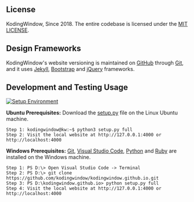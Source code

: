 ## License
KodingWindow, Since 2018. The entire codebase is licensed under the [MIT LICENSE][kwidzdngz].

## Design Frameworks

KodingWindow's website versioning is maintained on [GitHub][kwidezvdy] through [Git][kwidzyzav], and it uses [Jekyll][kwidwwvga], [Bootstrap][kwidzuddz] and [jQuery][kwidddcia] frameworks. 

## Development and Testing Usage

[![Setup Environment](https://github.com/kodingwindow/kodingwindow.github.io/actions/workflows/setup.yml/badge.svg?branch=main)](https://github.com/kodingwindow/kodingwindow.github.io/actions/workflows/setup.yml)

**Ubuntu Prerequisites:** Download the [setup.py][kwidzgwel] file on the Linux Ubuntu machine.
```
Step 1: kodingwindow@kw:~$ python3 setup.py full
Step 2: Visit the local website at http://127.0.0.1:4000 or http://localhost:4000
```
**Windows Prerequisites:** [Git][kwidzyzav], [Visual Studio Code][kwidkcqso], [Python][kwidxadth] and [Ruby][kwidzrvdq] are installed on the Windows machine.
```
Step 1: PS D:\> Open Visual Studio Code -> Terminal
Step 2: PS D:\> git clone https://github.com/kodingwindow/kodingwindow.github.io.git
Step 3: PS D:\kodingwindow.github.io> python setup.py full
Step 4: Visit the local website at http://127.0.0.1:4000 or http://localhost:4000
```

[kwidezvdy]: https://github.com
[kwidzuddz]: https://getbootstrap.com
[kwidddcia]: https://jquery.com
[kwidwwvga]: https://jekyllrb.com
[kwidzyzav]: https://git-scm.com
[kwidxadth]: https://www.python.org
[kwidzrvdq]: https://rubyinstaller.org/downloads
[kwidkcqso]: https://code.visualstudio.com
[kwidzdngz]: https://github.com/kodingwindow/kodingwindow.github.io?tab=MIT-1-ov-file
[kwidzgwel]: https://github.com/kodingwindow/kodingwindow.github.io/blob/main/setup.py